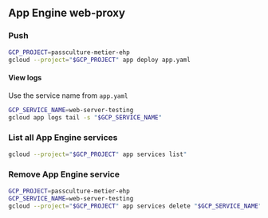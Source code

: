 ## App Engine web-proxy

### Push

```bash
GCP_PROJECT=passculture-metier-ehp
gcloud --project="$GCP_PROJECT" app deploy app.yaml
```

#### View logs

Use the service name from `app.yaml`
    
```bash
GCP_SERVICE_NAME=web-server-testing
gcloud app logs tail -s "$GCP_SERVICE_NAME"
```

### List all App Engine services

```bash
gcloud --project="$GCP_PROJECT" app services list"
```


### Remove App Engine service

```bash
GCP_PROJECT=passculture-metier-ehp
GCP_SERVICE_NAME=web-server-testing
gcloud --project="$GCP_PROJECT" app services delete "$GCP_SERVICE_NAME"
```
